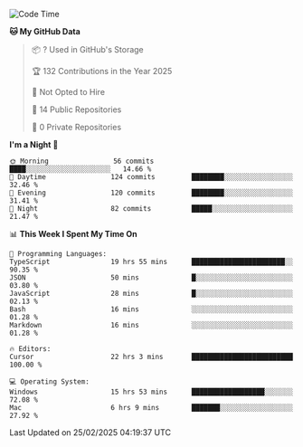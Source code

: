 <!--START_SECTION:waka-->
![Code Time](http://img.shields.io/badge/Code%20Time-6%2C704%20hrs%2011%20mins-blue)

**🐱 My GitHub Data** 

> 📦 ? Used in GitHub's Storage 
 > 
> 🏆 132 Contributions in the Year 2025
 > 
> 🚫 Not Opted to Hire
 > 
> 📜 14 Public Repositories 
 > 
> 🔑 0 Private Repositories 
 > 
**I'm a Night 🦉** 

```text
🌞 Morning                56 commits          ████░░░░░░░░░░░░░░░░░░░░░   14.66 % 
🌆 Daytime                124 commits         ████████░░░░░░░░░░░░░░░░░   32.46 % 
🌃 Evening                120 commits         ████████░░░░░░░░░░░░░░░░░   31.41 % 
🌙 Night                  82 commits          █████░░░░░░░░░░░░░░░░░░░░   21.47 % 
```


📊 **This Week I Spent My Time On** 

```text
💬 Programming Languages: 
TypeScript               19 hrs 55 mins      ███████████████████████░░   90.35 % 
JSON                     50 mins             █░░░░░░░░░░░░░░░░░░░░░░░░   03.80 % 
JavaScript               28 mins             █░░░░░░░░░░░░░░░░░░░░░░░░   02.13 % 
Bash                     16 mins             ░░░░░░░░░░░░░░░░░░░░░░░░░   01.28 % 
Markdown                 16 mins             ░░░░░░░░░░░░░░░░░░░░░░░░░   01.28 % 

🔥 Editors: 
Cursor                   22 hrs 3 mins       █████████████████████████   100.00 % 

💻 Operating System: 
Windows                  15 hrs 53 mins      ██████████████████░░░░░░░   72.08 % 
Mac                      6 hrs 9 mins        ███████░░░░░░░░░░░░░░░░░░   27.92 % 
```


 Last Updated on 25/02/2025 04:19:37 UTC
<!--END_SECTION:waka-->

